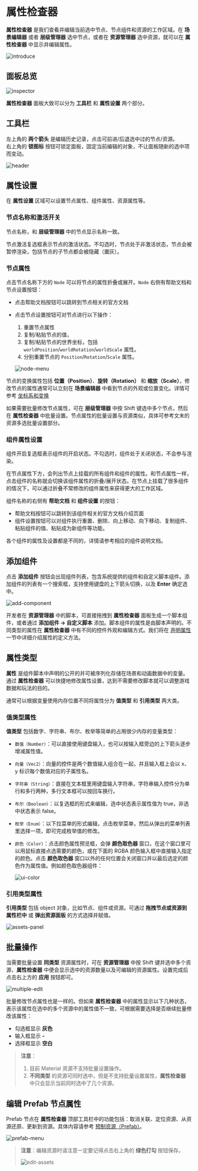 # 属性检查器

**属性检查器** 是我们查看并编辑当前选中节点、节点组件和资源的工作区域。在 **场景编辑器** 或者 **层级管理器** 选中节点，或者在 **资源管理器** 选中资源，就可以在 **属性检查器** 中显示并编辑属性。

![introduce](index/introduce.gif)

## 面板总览

![inspector](index/inspector-panel.png)

**属性检查器** 面板大致可以分为 **工具栏** 和 **属性设置** 两个部分。

## 工具栏

左上角的 **两个箭头** 是编辑历史记录，点击可前进/后退选中过的节点/资源。<br>
右上角的 **锁图标** 按钮可锁定面板，固定当前编辑的对象，不让面板随新的选中项而变动。

![header](index/header.png)

## 属性设置

在 **属性设置** 区域可以设置节点属性、组件属性、资源属性等。

### 节点名称和激活开关

节点名称，和 **层级管理器** 中的节点显示名称一致。

节点激活复选框表示节点的激活状态。不勾选时，节点处于非激活状态，节点会被暂停渲染，包括节点的子节点都会被隐藏（置灰）。

### 节点属性

点击节点名称下方的 `Node` 可以将节点的属性折叠或展开。`Node` 右侧有帮助文档和节点设置按钮：

- 点击帮助文档按钮可以跳转到节点相关的官方文档

- 点击节点设置按钮可对节点进行以下操作：

    1. 重置节点属性
    2. 复制/粘贴节点的值，
    3. 复制/粘贴节点的世界坐标，包括 `worldPosition`/`worldRotation`/`worldScale` 属性。
    4. 分别重置节点的 `Position`/`Rotation`/`Scale` 属性。

    ![node-menu](index/node-menu.png)

节点的变换属性包括 **位置（Position）**、**旋转（Rotation）** 和 **缩放（Scale）**，修改节点的属性通常可以立刻在 **场景编辑器** 中看到节点的外观或位置变化。详情可参考 [坐标系和变换](../../concepts/scene/coord.md#%E5%8F%98%E6%8D%A2%E5%B1%9E%E6%80%A7)

如果需要批量修改节点属性，可在 **层级管理器** 中按 Shift 键选中多个节点，然后在 **属性检查器** 中批量设置。节点属性的批量设置与资源类似，具体可参考文末的资源多选批量设置部分。

### 组件属性设置

组件开启复选框表示组件的开启状态。不勾选时，组件处于关闭状态，不会参与渲染。

在节点属性下方，会列出节点上挂载的所有组件和组件的属性。和节点属性一样，点击组件的名称就会切换该组件属性的折叠/展开状态。在节点上挂载了很多组件的情况下，可以通过折叠不常修改的组件属性来获得更大的工作区域。

组件名称的右侧有 **帮助文档** 和 **组件设置** 的按钮：
- 帮助文档按钮可以跳转到该组件相关的官方文档介绍页面
- 组件设置按钮可以对组件执行重置、删除、向上移动、向下移动、复制组件、粘贴组件的值、粘贴成为新组件等功能。

各个组件的属性及设置都是不同的，详情请参考相应的组件说明文档。

## 添加组件

点击 **添加组件** 按钮会出现组件列表，包含系统提供的组件和自定义脚本组件。添加组件的列表有一个搜索框，支持使用键盘的上下箭头切换，以及 **Enter** 确定选中。

![add-component](index/add-component.png)

开发者在 **资源管理器** 中的脚本，可直接拖拽到 **属性检查器** 面板生成一个脚本组件，或者通过 **添加组件 -> 自定义脚本** 添加。脚本组件的属性是由脚本声明的。不同类型的属性在 **属性检查器** 中有不同的控件外观和编辑方式。我们将在 [声明属性](../../scripting/decorator.md) 一节中详细介绍属性的定义方法。

## 属性类型

**属性** 是组件脚本中声明的公开的并可被序列化存储在场景和动画数据中的变量。通过 **属性检查器** 可以快捷地修改属性设置，达到不需要修改脚本就可以调整游戏数据和玩法的目的。

通常可以根据变量使用内存位置不同将属性分为 **值类型** 和 **引用类型** 两大类。

### 值类型属性

**值类型** 包括数字、字符串、布尔、枚举等简单的占用很少内存的变量类型：

- `数值（Number）`：可以直接使用键盘输入，也可以按输入框旁边的上下箭头逐步增减属性值。
- `向量（Vec2）`：向量的控件是两个数值输入组合在一起，并且输入框上会以 x、y 标识每个数值对应的子属性名。
- `字符串（String）`：直接在文本框里用键盘输入字符串，字符串输入控件分为单行和多行两种，多行文本框可以按回车换行。
- `布尔（Boolean）`：以复选框的形式来编辑，选中状态表示属性值为 true，非选中状态表示 false。
- `枚举（Enum）`：以下拉菜单的形式编辑，点击枚举菜单，然后从弹出的菜单列表里选择一项，即可完成枚举值的修改。
- `颜色（Color）`：点击颜色属性预览框，会弹 **颜色取色器** 窗口，在这个窗口里可以用鼠标直接点选需要的颜色，或在下面的 RGBA 颜色输入框中直接输入指定的颜色。点击 **颜色取色器** 窗口以外的任何位置会关闭窗口并以最后选定的颜色作为属性值。例如颜色取色器组件：

  ![ui-color](index/ui-color.png)

### 引用类型属性

**引用类型** 包括 object 对象，比如节点、组件或资源。可通过 **拖拽节点或资源到属性栏中** 或 **弹出资源面板** 的方式选择并赋值。

![assets-panel](index/assets-panel.png)

## 批量操作

当需要批量设置 **同类型** 资源属性时，可在 **资源管理器** 中按 Shift 键并选中多个资源，**属性检查器** 中便会显示选中的资源数量以及可编辑的资源属性。设置完成后点击右上方的 **应用** 按钮即可。

![multiple-edit](index/multiple-edit1.png)

批量修改节点属性也是一样的。但如果 **属性检查器** 中的属性显示以下几种状态，表示该属性在选中的多个资源中的属性值不一致，可根据需要选择是否继续批量修改该属性：

- 勾选框显示 **灰色**
- 输入框显示 **-**
- 选择框显示 **空白**

> **注意**：
> 1. 目前 Material 资源不支持批量设置操作。
> 2. **不同类型** 的资源可同时选中，但是不支持批量设置属性，**属性检查器** 中只会显示当前同时选中了几个资源。

## 编辑 Prefab 节点属性

Prefab 节点在 **属性检查器** 顶部工具栏中的功能包括：取消关联、定位资源、从资源还原、更新到资源。具体内容请参考 [预制资源（Prefab）](../../asset/prefab.md)。

![prefab-menu](index/prefab-menu.png)

> **注意**：编辑资源时请注意一定要记得点击右上角的 **绿色打勾** 按钮保存。
>
> ![edit-assets](index/edit-assets.png)
